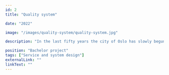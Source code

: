 ```yaml
---
id: 2
title: "Quality system"

date: "2022"

image: "/images/quality-system/quality-system.jpg"

description: "In the last fifty years the city of Oslo has slowly begun to neglect the value of aestethics in architecture and city planning. There are very few parts of the law that regulate what materials are used and how they are used - which has a negative imapact on the people that live in the city. The latest city planning project in Oslo is the new district of Flipstad.  To create a new perspective on how we should approach aesthetics in city planning thirty students took on the challange to convince the politicians and have the voice of the youth heard in the public space."

position: "Bachelor project"
tags: ["Service and system design"]
externalLink: ""
linkText: ""
---
```

